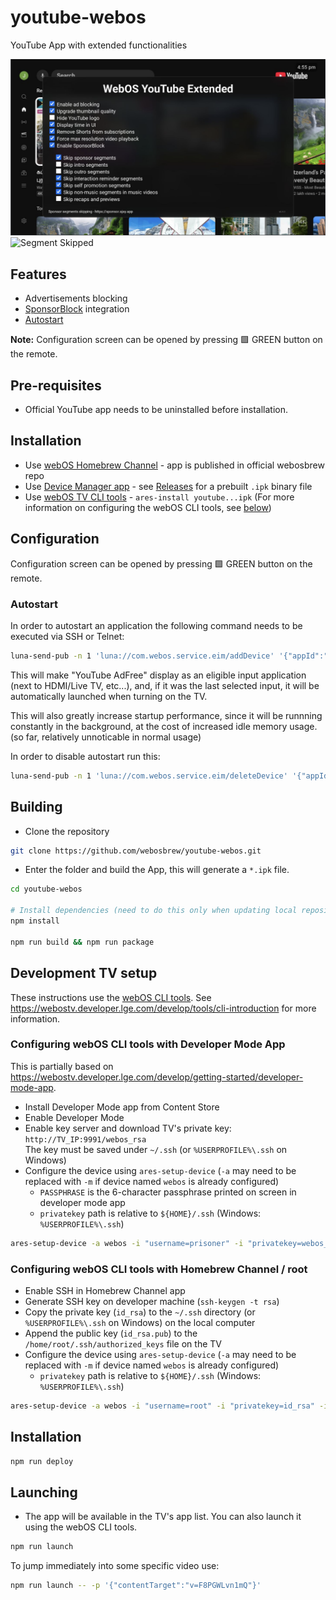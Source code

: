 # youtube-webos

YouTube App with extended functionalities

![Configuration Screen](https://github.com/webosbrew/youtube-webos/blob/main/screenshots/1_sm.jpg?raw=true)
![Segment Skipped](https://github.com/webosbrew/youtube-webos/blob/main/screenshots/2_sm.jpg?raw=true)

## Features

- Advertisements blocking
- [SponsorBlock](https://sponsor.ajay.app/) integration
- [Autostart](#autostart)

**Note:** Configuration screen can be opened by pressing 🟩 GREEN button on the remote.

## Pre-requisites

- Official YouTube app needs to be uninstalled before installation.

## Installation

- Use [webOS Homebrew Channel](https://github.com/webosbrew/webos-homebrew-channel) - app is published in official webosbrew repo
- Use [Device Manager app](https://github.com/webosbrew/dev-manager-desktop) - see [Releases](https://github.com/webosbrew/youtube-webos/releases) for a
  prebuilt `.ipk` binary file
- Use [webOS TV CLI tools](https://webostv.developer.lge.com/develop/tools/cli-installation) -
  `ares-install youtube...ipk` (For more information on configuring the webOS CLI tools, see [below](#development-tv-setup))

## Configuration

Configuration screen can be opened by pressing 🟩 GREEN button on the remote.

### Autostart

In order to autostart an application the following command needs to be executed
via SSH or Telnet:

```sh
luna-send-pub -n 1 'luna://com.webos.service.eim/addDevice' '{"appId":"youtube.leanback.v4","pigImage":"","mvpdIcon":""}'
```

This will make "YouTube AdFree" display as an eligible input application (next
to HDMI/Live TV, etc...), and, if it was the last selected input, it will be
automatically launched when turning on the TV.

This will also greatly increase startup performance, since it will be runnning
constantly in the background, at the cost of increased idle memory usage.
(so far, relatively unnoticable in normal usage)

In order to disable autostart run this:

```sh
luna-send-pub -n 1 'luna://com.webos.service.eim/deleteDevice' '{"appId":"youtube.leanback.v4"}'
```

## Building

- Clone the repository

```sh
git clone https://github.com/webosbrew/youtube-webos.git
```

- Enter the folder and build the App, this will generate a `*.ipk` file.

```sh
cd youtube-webos

# Install dependencies (need to do this only when updating local repository / package.json is changed)
npm install

npm run build && npm run package
```

## Development TV setup

These instructions use the [webOS CLI tools](https://github.com/webos-tools/cli).
See <https://webostv.developer.lge.com/develop/tools/cli-introduction> for more information.

### Configuring webOS CLI tools with Developer Mode App

This is partially based on <https://webostv.developer.lge.com/develop/getting-started/developer-mode-app>.

- Install Developer Mode app from Content Store
- Enable Developer Mode
- Enable key server and download TV's private key: `http://TV_IP:9991/webos_rsa`  
  The key must be saved under `~/.ssh` (or `%USERPROFILE%\.ssh` on Windows)
- Configure the device using `ares-setup-device` (`-a` may need to be replaced with `-m` if device named `webos` is already configured)
  - `PASSPHRASE` is the 6-character passphrase printed on screen in developer mode app
  - `privatekey` path is relative to `${HOME}/.ssh` (Windows: `%USERPROFILE%\.ssh`)

```sh
ares-setup-device -a webos -i "username=prisoner" -i "privatekey=webos_rsa" -i "passphrase=PASSPHRASE" -i "host=TV_IP" -i "port=9922"
```

### Configuring webOS CLI tools with Homebrew Channel / root

- Enable SSH in Homebrew Channel app
- Generate SSH key on developer machine (`ssh-keygen -t rsa`)
- Copy the private key (`id_rsa`) to the `~/.ssh` directory (or `%USERPROFILE%\.ssh` on Windows) on the local computer
- Append the public key (`id_rsa.pub`) to the `/home/root/.ssh/authorized_keys` file on the TV
- Configure the device using `ares-setup-device` (`-a` may need to be replaced with `-m` if device named `webos` is already configured)
  - `privatekey` path is relative to `${HOME}/.ssh` (Windows: `%USERPROFILE%\.ssh`)

```sh
ares-setup-device -a webos -i "username=root" -i "privatekey=id_rsa" -i "passphrase=SSH_KEY_PASSPHRASE" -i "host=TV_IP" -i "port=22"
```

## Installation

```sh
npm run deploy
```

## Launching

- The app will be available in the TV's app list. You can also launch it using the webOS CLI tools.

```sh
npm run launch
```

To jump immediately into some specific video use:

```sh
npm run launch -- -p '{"contentTarget":"v=F8PGWLvn1mQ"}'
```
